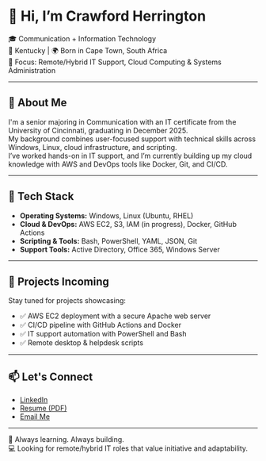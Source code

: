 # 👋 Hi, I’m Crawford Herrington

🎓 Communication + Information Technology  
📍 Kentucky | 🌍 Born in Cape Town, South Africa  
🎯 Focus: Remote/Hybrid IT Support, Cloud Computing & Systems Administration  

---

## 🚀 About Me

I'm a senior majoring in Communication with an IT certificate from the University of Cincinnati, graduating in December 2025.  
My background combines user-focused support with technical skills across Windows, Linux, cloud infrastructure, and scripting.  
I’ve worked hands-on in IT support, and I’m currently building up my cloud knowledge with AWS and DevOps tools like Docker, Git, and CI/CD.

---

## 🧰 Tech Stack

- **Operating Systems:** Windows, Linux (Ubuntu, RHEL)
- **Cloud & DevOps:** AWS EC2, S3, IAM (in progress), Docker, GitHub Actions
- **Scripting & Tools:** Bash, PowerShell, YAML, JSON, Git
- **Support Tools:** Active Directory, Office 365, Windows Server

---

## 📁 Projects Incoming

Stay tuned for projects showcasing:
- ✅ AWS EC2 deployment with a secure Apache web server  
- ✅ CI/CD pipeline with GitHub Actions and Docker  
- ✅ IT support automation with PowerShell and Bash  
- ✅ Remote desktop & helpdesk scripts  

---

## 📫 Let's Connect

- [LinkedIn](https://www.linkedin.com/in/crawfordherrington)
- [Resume (PDF)](https://docs.google.com/document/d/1E25IbYMICOdI0y1wCdok2Ye3_jkWKY_3MN62-5C36Nk/export?format=pdf)
- [Email Me](mailto:crawfordherrington@gmail.com)

---

🧠 Always learning. Always building.  
💻 Looking for remote/hybrid IT roles that value initiative and adaptability.
